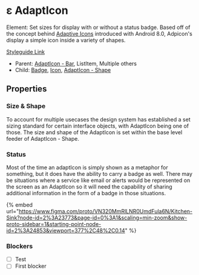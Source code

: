 # ε AdaptIcon

Element: Set sizes for display with or without a status badge. Based off of the concept behind [Adaptive Icons](https://developer.android.com/guide/practices/ui\_guidelines/icon\_design\_adaptive) introduced with Android 8.0, Adpicon's display a simple icon inside a variety of shapes.

[Styleguide Link](https://zpl.io/bey1LvW)

* Parent: [AdaptIcon - Bar](adapticon-bar.md), ListItem, Multiple others
* Child: [Badge](../badge/), [Icon](../icon.md), [AdaptIcon - Shape](adapticon-shape.md)

## Properties

### Size & Shape

To account for multiple usecases the design system has established a set sizing standard for certain interface objects, with AdaptIcon being one of those. The size and shape of the AdaptIcon is set within the base level feeder of AdaptIcon - Shape.

### Status

Most of the time an adaptIcon is simply shown as a metaphor for something, but it does have the ability to carry a badge as well. There may be situations where a service like email or alerts would be represented on the screen as an AdaptIcon so it will need the capability of sharing additional information in the form of a badge in those situations.

{% embed url="https://www.figma.com/proto/VN320MmRlLNR0UmdFula6N/Kitchen-Sink?node-id=2%3A23773&page-id=0%3A1&scaling=min-zoom&show-proto-sidebar=1&starting-point-node-id=2%3A24853&viewport=377%2C48%2C0.14" %}

### Blockers

* [ ] Test
* [ ] First blocker
